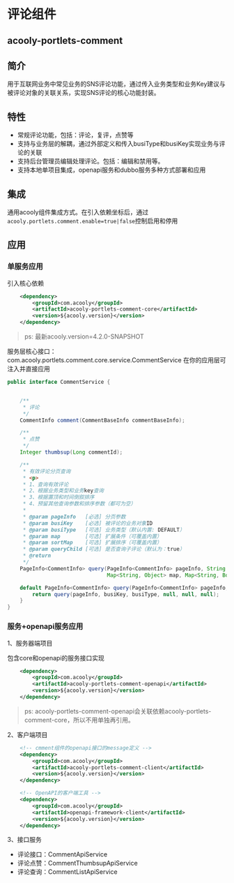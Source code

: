 评论组件
====

acooly-portlets-comment
----

## 简介
用于互联网业务中常见业务的SNS评论功能，通过传入业务类型和业务Key建议与被评论对象的关联关系，实现SNS评论的核心功能封装。

## 特性

* 常规评论功能，包括：评论，复评，点赞等
* 支持与业务层的解耦，通过外部定义和传入busiType和busiKey实现业务与评论的关联
* 支持后台管理员编辑处理评论。包括：编辑和禁用等。
* 支持本地单项目集成，openapi服务和dubbo服务多种方式部署和应用

## 集成

通用acooly组件集成方式。在引入依赖坐标后，通过 `acooly.portlets.comment.enable=true|false`控制启用和停用

## 应用

### 单服务应用

引入核心依赖

```xml
	<dependency>
	    <groupId>com.acooly</groupId>
	    <artifactId>acooly-portlets-comment-core</artifactId>
	    <version>${acooly.version}</version>
	</dependency>
```
>ps: 最新acooly.version=4.2.0-SNAPSHOT

服务层核心接口：com.acooly.portlets.comment.core.service.CommentService
在你的应用层可注入并直接应用

```java
public interface CommentService {


    /**
     * 评论
     */
    CommentInfo comment(CommentBaseInfo commentBaseInfo);

    /**
     * 点赞
     */
    Integer thumbsup(Long commentId);

    /**
     * 有效评论分页查询
     * <p>
     * 1、查询有效评论
     * 2、根据业务类型和业务key查询
     * 3、根据置顶和时间倒叙排序
     * 4、预留其他查询参数和排序参数（都可为空）
     *
     * @param pageInfo   [必选] 分页参数
     * @param busiKey    [必选] 被评论的业务对象ID
     * @param busiType   [可选] 业务类型（默认内置: DEFAULT）
     * @param map        [可选] 扩展条件（可覆盖内置）
     * @param sortMap    [可选] 扩展排序（可覆盖内置）
     * @param queryChild [可选] 是否查询子评论（默认为：true）
     * @return
     */
    PageInfo<CommentInfo> query(PageInfo<CommentInfo> pageInfo, String busiKey, String busiType,
                                Map<String, Object> map, Map<String, Boolean> sortMap, Boolean queryChild);

    default PageInfo<CommentInfo> query(PageInfo<CommentInfo> pageInfo, String busiKey, String busiType) {
        return query(pageInfo, busiKey, busiType, null, null, null);
    }
}

```

### 服务+openapi服务应用

1、服务器端项目

包含core和openapi的服务接口实现

```xml
	<dependency>
	    <groupId>com.acooly</groupId>
	    <artifactId>acooly-portlets-comment-openapi</artifactId>
	    <version>${acooly.version}</version>
	</dependency>
```
>ps: acooly-portlets-comment-openapi会关联依赖acooly-portlets-comment-core，所以不用单独再引用。


2、客户端项目

```xml
	<!-- cmment组件的openapi接口的message定义 -->
	<dependency>
	    <groupId>com.acooly</groupId>
	    <artifactId>acooly-portlets-comment-client</artifactId>
	    <version>${acooly.version}</version>
	</dependency>

	<!-- OpenAPI的客户端工具 -->
	<dependency>
	    <groupId>com.acooly</groupId>
	    <artifactId>openapi-framework-client</artifactId>
	    <version>${acooly.version}</version>
	</dependency>
```

3、接口服务

* 评论接口：CommentApiService
* 评论点赞：CommentThumbsupApiService
* 评论查询：CommentListApiService
